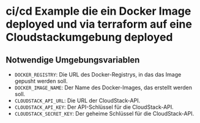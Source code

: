 # ci/cd Example die ein Docker Image deployed und via terraform auf eine Cloudstackumgebung deployed

## Notwendige Umgebungsvariablen

- `DOCKER_REGISTRY`: Die URL des Docker-Registrys, in das das Image gepusht werden soll.
- `DOCKER_IMAGE_NAME`: Der Name des Docker-Images, das erstellt werden soll.
- `CLOUDSTACK_API_URL`: Die URL der CloudStack-API.
- `CLOUDSTACK_API_KEY`: Der API-Schlüssel für die CloudStack-API.
- `CLOUDSTACK_SECRET_KEY`: Der geheime Schlüssel für die CloudStack-API.    
